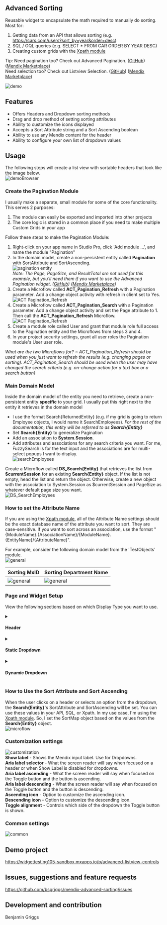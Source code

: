 ## Advanced Sorting
Reusable widget to encapsulate the math required to manually do sorting. Most for:
1. Getting data from an API that allows sorting (e.g. https://cars.com/users?sort_by=year&order=desc)
2. SQL / OQL queries (e.g. SELECT * FROM CAR ORDER BY YEAR DESC)
3. Creating custom grids with the [Xpath module](https://marketplace.mendix.com/link/component/120424)

Tip: Need pagination too? Check out Advanced Pagination. (<a href='https://github.com/bsgriggs/mendix-advanced-pagination' target="_blank">GitHub</a>) (<a href='https://marketplace.mendix.com/link/component/120670' target="_blank">Mendix Marketplace</a>)  
Need selection too? Check out Listview Selection. (<a href='https://github.com/bsgriggs/mendix-listview-selection' target="_blank">GitHub</a>) (<a href='https://marketplace.mendix.com/link/component/212384' target="_blank">Mendix Marketplace</a>)

![demo](https://github.com/bsgriggs/mendix-advanced-sorting/blob/media_v2/demo.png)

## Features  
- Offers Headers and Dropdown sorting methods
- Drag and drop method of setting sorting attributes
- Ability to customize the icons displayed 
- Accepts a Sort Attribute string and a Sort Ascending boolean
- Ability to use any Mendix content for the header
- Ability to configure your own list of dropdown values

## Usage
The following steps will create a list view with sortable headers that look like the image below.  
![demoBrowser](https://github.com/bsgriggs/mendix-advanced-sorting/blob/media_v2/demoBrowser.png)  
### Create the Pagination Module
I usually make a separate, small module for some of the core functionality. This serves 2 purposes:
1. The module can easily be exported and imported into other projects
2. The core logic is stored in a common place if you need to make multiple Custom Grids in your app

Follow these steps to make the Pagination Module:
1. Right-click on your app name in Studio Pro, click 'Add module ...', and name the module "Pagination"
2. In the domain model, create a non-persistent entity called **Pagination** with SortAttribute and SortAscending.  
![pagination entity](https://github.com/bsgriggs/pagination/blob/media_v2/pagination/paginationEntity.png)  
_Note: The Page, PageSize, and ResultTotal are not used for this example, but you'll need them if you want to use the Advanced Pagination widget. (<a href='https://github.com/bsgriggs/mendix-advanced-pagination' target="_blank">GitHub</a>) (<a href='https://marketplace.mendix.com/link/component/120670' target="_blank">Mendix Marketplace</a>)_
3. Create a Microflow called **ACT_Pagination_Refresh** with a Pagination parameter. Add a change object activity with refresh in client set to Yes.  
![ACT Pagination_Refresh](https://github.com/bsgriggs/pagination/blob/media_v2/pagination/ACT_Pagination_Refresh.png)
4. Create a Microflow called **ACT_Pagination_Search** with a Pagination parameter. Add a change object activity and set the Page attribute to 1. Then call the **ACT_Pagination_Refresh** Microflow.  
![ACT Pagination_Refresh](https://github.com/bsgriggs/pagination/blob/media_v2/pagination/ACT_Pagination_Search.png)
5. Create a module role called User and grant that module role full access to the Pagination entity and the Microflows from steps 3 and 4.  
6. In your project security settings, grant all user roles the Pagination module's User user role.  

_What are the two Microflows for? ~ ACT_Pagination_Refresh should be used when you just want to refresh the results (e.g. changing pages or sorting). ACT_Pagination_Search should be used when the user may have changed the search criteria (e.g. on-change action for a text box or a search button)_

### Main Domain Model
Inside the domain model of the entity you need to retrieve, create a non-persistent entity **specific** to your grid. I usually put this right next to the entity it retrieves in the domain model  
- I use the format Search{ReturnedEntity} (e.g. if my grid is going to return Employee objects, I would name it SearchEmployees). _For the rest of the documentation, this entity will be referred to as **Search{Entity}**_  
- Set **Search{Entity}** to generalize Pagination  
- Add an association to **System.Session**.  
- Add attributes and associations for any search criteria you want. For me, FuzzySearch is for the text input and the associations are for multi-select popups I want to display.  
![searchEmployees](https://github.com/bsgriggs/pagination/blob/media_v2/searchEmployees.png)  

Create a Microflow called **DS_Search{Entity}** that retrieves the list from **$currentSession** for an existing **Search{Entity}** object. If the list is not empty, head the list and return the object. Otherwise, create a new object with the association to System.Session as $currentSession and PageSize as whatever default page size you want.  
![DS_SearchEmployees](https://github.com/bsgriggs/pagination/blob/media_v2/DS_SearchEmployees.png)  

### How to set the Attribute Name
If you are using the [Xpath module](https://marketplace.mendix.com/link/component/120424), all of the Attribute Name settings should be the exact database name of the attribute you want to sort. They are case-sensitive. If you want to sort across an association, use the format "{ModuleName}.{AssociationName}/{ModuleName}.{EntityName}/{AttributeName}".  

For example, consider the following domain model from the 'TestObjects' module.  
![general](https://github.com/bsgriggs/mendix-advanced-sorting/blob/media_v2/domainEmployee.png)

| Sorting MxID | Sorting Department Name |
| --- | --- |
| ![general](https://github.com/bsgriggs/mendix-advanced-sorting/blob/media_v2/generalHeader.png) | ![general](https://github.com/bsgriggs/mendix-advanced-sorting/blob/media_v2/generalAssociation.png) |  

### Page and Widget Setup
View the following sections based on which Display Type you want to use.

<details>
<summary><h4>Header</h4></summary>

1. Set up your page similar to below with the widgets above the list view. These should be inside a data view with datasource **DS_Search{Entity}**.  
![page_mendix](https://github.com/bsgriggs/mendix-advanced-sorting/blob/media_v2/demoMendix.png)  
2. In the Advanced Sorting widgets, set Sort Attribute and Sort Ascending to the attributes on your **Search{Entity}**. Set the Refresh Action to **ACT_Pagination_Refresh**.  
![general header](https://github.com/bsgriggs/mendix-advanced-sorting/blob/media_v2/generalHeader.png)  
3. Set the Attribute Name as the exact database name of the attribute you want to sort. For a specific example, see the **How to set the Attribute Name** section above.  
 
</details>

<details>
<summary><h4>Static Dropdown</h4></summary>

1. Set up your page similar to below with the widgets above the list view. These should be inside a data view with datasource **DS_Search{Entity}**.  
![page_mendix dropdopwn](https://github.com/bsgriggs/mendix-advanced-sorting/blob/media_v2/demoMendix_Dropdown.png)
2. In the Advanced Sorting widget, set Sort Attribute and Sort Ascending to the attributes on your **Search{Entity}**. Set the Refresh Action to **ACT_Pagination_Refresh**.  
![dropdown static](https://github.com/bsgriggs/mendix-advanced-sorting/blob/media_v2/generalDropdown_Static.png)
3. Decide if you want to use Dropdown Sort Type "Data" or "Toggle"  
**Data** - The Dropdown Value's Sort Ascending setting determines what the sort direction should be.  
**Toggle** - A toggle button will appear next to the Dropdown that can be used to toggle the sort direction.  
4. Add all of the items you need to the Dropdown Values list.  
![dropdown item](https://github.com/bsgriggs/mendix-advanced-sorting/blob/media_v2/dropdownItem.png)  
**Caption** - The text shown in the dropdown.  
**Default?** - Determines if this value is selected when the widget loads. There should only be 1 item with default set to Yes. If no items have a default, the widget will set the first item on load.  
**Attribute Name** - Set the exact database name of the attribute you want to sort. For a specific example, see the **How to set the Attribute Name** section above.  
**Sort Ascending** - When the user selects this item from the dropdown, should the SortAscending attribute on the Search{Entity} be set to true or false? Ascending = true. Descending = false. This option is only available if Dropdown Sort Type is set to Data.
 
</details>

<details>
<summary><h4>Dynamic Dropdown</h4></summary>

1. Add the following DropdownValue entity to store the data for each dropdown option.  
![dynamic dropdown domain](https://github.com/bsgriggs/mendix-advanced-sorting/blob/media_v2/domainDynamicDropdown.png)  
2. Create a Microflow/Nanoflow that creates the DropdownValue objects you want to display in the dropdown called **DS_DropdownValues**.  
![DS_DropdownValues](https://github.com/bsgriggs/mendix-advanced-sorting/blob/media_v2/DS_DropdownValues.png)  
**Caption** - The text shown in the dropdown.  
**_Default** - Determines if this value is selected when the widget loads. There should only be 1 item with default set to Yes. If no items have a default, the widget will set the first item on load.  
**AttributeName** - Set the exact database name of the attribute you want to sort. For a specific example, see the **How to set the Attribute Name** section above.  
**SortAscending** - When the user selects this item from the dropdown, should the SortAscending attribute on the Search{Entity} be set to true or false? Ascending = true. Descending = false. This option is only available if Dropdown Sort Type is set to Data.  
4. Set up your page similar to below with the widgets above the list view. These should be inside a data view with datasource **DS_Search{Entity}**.  
![page_mendix dropdopwn](https://github.com/bsgriggs/mendix-advanced-sorting/blob/media_v2/demoMendix_Dropdown.png)
5. In the Advanced Sorting widget, set Sort Attribute and Sort Ascending to the attributes on your **Search{Entity}**. Set the Refresh Action to **ACT_Pagination_Refresh**.  
![dropdown dynamic](https://github.com/bsgriggs/mendix-advanced-sorting/blob/media_v2/generalDropdown_Dynamic.png)
6. Decide if you want to use Dropdown Sort Type "Data" or "Toggle"  
**Data** - The Dropdown Value's Sort Ascending setting determines what the sort direction should be.  
**Toggle** - A toggle button will appear next to the Dropdown that can be used to toggle the sort direction. If you use this setting, you do not need the SortAscending attribute on the DropdownValue entity.  
7. Go to the newly added Dynamic Dropdown tab. Select **DS_DropdownValues** as the Dynamic Data Source. Then select the rest of the options as the matching attribute name.  
![dynamic dropdown item](https://github.com/bsgriggs/mendix-advanced-sorting/blob/media_v2/DynamicDropdown.png)  
 
</details>

### How to Use the Sort Attribute and Sort Ascending
When the user clicks on a header or selects an option from the dropdown, the **Search{Entity}**'s SortAttribute and SortAscending will be set. You can use these values in your API, SQL, or Xpath. In my use case, I'm using the [Xpath module](https://marketplace.mendix.com/link/component/120424). So, I set the SortMap object based on the values from the **Search{Entity}** object.  
![microflow](https://github.com/bsgriggs/mendix-advanced-sorting/blob/media_v2/microflow.png)

### Customization settings
![customization](https://github.com/bsgriggs/mendix-advanced-sorting/blob/media_v2/customization.png)  
**Show label** - Shows the Mendix input label. Use for Dropdowns.  
**Aria label selector** - What the screen reader will say when focused on a header or when Show Label is disabled for dropdowns.  
**Aria label ascending** - What the screen reader will say when focused on the Toggle button and the button is ascending.  
**Aria label descending** - What the screen reader will say when focused on the Toggle button and the button is descending.  
**Ascending icon** - Option to customize the ascending icon.  
**Descending icon** - Option to customize the descending icon.  
**Toggle alignment** - Controls which side of the dropdown the Toggle button is shown.    

### Common settings
![common](https://github.com/bsgriggs/mendix-advanced-sorting/blob/media_v2/common.png)  


## Demo project  
https://widgettesting105-sandbox.mxapps.io/p/advanced-listview-controls

## Issues, suggestions and feature requests  
https://github.com/bsgriggs/mendix-advanced-sorting/issues

## Development and contribution  
Benjamin Griggs
